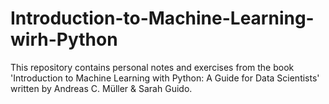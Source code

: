 # Introduction-to-Machine-Learning-wirh-Python
This repository contains personal notes and exercises from the book 'Introduction to Machine Learning with Python: A Guide for Data Scientists' written by Andreas C. Müller &amp; Sarah Guido.
